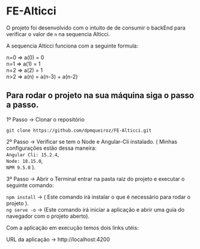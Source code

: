 # FE-Alticci

O projeto foi desenvolvido com o intuito de de consumir o backEnd para verificar o valor de `n` na sequencia Alticci.

A sequencia Alticci funciona com a seguinte formula:

n=0 => a(0) = 0 <br>
n=1 => a(1) = 1 <br>
n=2 => a(2) = 1 <br>
n>2 => a(n) = a(n-3) + a(n-2) <br>

## Para rodar o projeto na sua máquina siga o passo a passo.

1º Passo -> Clonar o repositório

`git clone https://github.com/dpmqueiroz/FE-Alticci.git`

2º Passo -> Verificar se tem o Node e Angular-Cli instalado. ( Minhas configurações estão dessa maneira: <br>`Angular Cli: 15.2.4`, <br>`Node: 18.15.0`,
<br>`NPM 9.5.0` ).

3º Passo -> Abrir o Terminal entrar na pasta raiz do projeto e executar o seguinte comando:

`npm install` -> ( Este comando irá instalar o que é necessário para rodar o projeto ). <br>
`ng serve -o` -> (Este comando irá iniciar a aplicação e abrir uma guia do navegador com o projeto aberto).

Com a aplicação em execução temos dois links utéis:

URL da aplicação -> http://localhost:4200 
